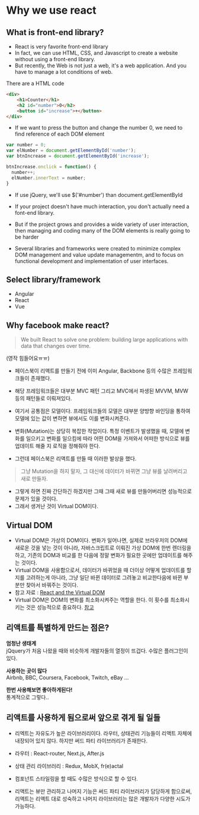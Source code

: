 # Why we use react

## What is front-end library?

- React is very favorite front-end library
- In fact, we can use HTML, CSS, and Javascript to create a website without using a front-end library.
- But recently, the Web is not just a web, it's a web application. And you have to manage a lot conditions of web.

There are a HTML code
```html
<div>
    <h1>Counter</h1>
    <h2 id="number">0</h2>
    <button id="increase">+</button>
</div>
```

- If we want to press the button and change the number 0, we need to find reference of each DOM element

```js
var number = 0;
var elNumber = document.getElementById('number');
var btnIncrease = document.getElementById('increase');

btnIncrease.onclick = function() {
  number++;
  elNumber.innerText = number;
}
```

- If use jQuery, we'll use $('#number') than document.getElementById

- If your project doesn't have much interaction, you don't actually need a font-end library. 
- But if the project grows and provides a wide variety of user interaction, then managing and coding many of the DOM elements is really going to be harder

- Several libraries and frameworks were created to minimize complex DOM management and value update managementm, and to focus on functional development and implementation of user interfaces.

## Select library/framework

- Angular
- React
- Vue

## Why facebook make react?

>We built React to solve one problem: building large applications with data that changes over time.

(영작 힘들어요ㅠㅠ)
- 페이스북이 리액트를 만들기 전에 이미 Angular, Backbone 등의 수많은 프레임워크들이 존재했다.
- 해당 프레임워크들은 대부분 MVC 패턴 그리고 MVC에서 파생된 MVVM, MVW 등의 패턴들로 이뤄져있다.
- 여기서 공통점은 모델이다. 프레임워크들의 모델은 대부분 양방향 바인딩을 통하여 모델에 있는 값이 변하면 뷰에서도 이를 변화시켜준다.
- 변화(Mutation)는 상당히 복잡한 작업이다. 특정 이벤트가 발생했을 때, 모델에 변화를 일으키고 변화를 일으킴에 따라 어떤 DOM을 가져와서 어떠한 방식으로 뷰를 업데이트 해줄 지 로직을 정해줘야 한다.

- 그런데 페이스북은 리액트를 만들 때 이러한 발상을 했다.
>그냥 Mutation을 하지 말자, 그 대신에 데이터가 바뀌면 그냥 뷰를 날려버리고 새로 만들자.

- 그렇게 하면 진짜 간단하긴 하겠지만 그때 그때 새로 뷰를 만들어버리면 성능적으로 문제가 있을 것이다.
- 그래서 생겨난 것이 Virtual DOM이다.

## Virtual DOM

- Virtual DOM은 가상의 DOM이다. 변화가 일어나면, 실제로 브라우저의 DOM에 새로운 것을 넣는 것이 아니라, 자바스크립트로 이뤄진 가상 DOM에 한번 렌더링을 하고, 기존의 DOM과 비교를 한 다음에 정말 변화가 필요한 곳에만 업데이트를 해주는 것이다.
- Virtual DOM을 사용함으로서, 데이터가 바뀌었을 때 더이상 어떻게 업데이트를 할 지를 고려하는게 아니라, 그냥 일단 바뀐 데이터로 그려놓고 비교한다음에 바뀐 부분만 찾아서 바꿔주는 것이다.
- 참고 자료 : [React and the Virtual DOM](https://www.youtube.com/watch?v=muc2ZF0QIO4)
- Virtual DOM은 DOM의 변화를 최소화시켜주는 역할을 한다. 이 횟수를 최소화시키는 것은 성능적으로 중요하다. [참고](https://velopert.com/3236)

## 리액트를 특별하게 만드는 점은?

**엄청난 생태계**  
jQquery가 처음 나왔을 때와 비슷하게 개발자들의 열정이 뜨겁다. 수많은 플러그인이 있다.

**사용하는 곳이 많다**  
Airbnb, BBC, Coursera, Facebook, Twitch, eBay ...  

**한번 사용해보면 좋아하게된다!**  
통계적으로 그렇다..

## 리액트를 사용하게 됨으로써 앞으로 겪게 될 일들

- 리엑트는 자유도가 높은 라이브러리이다. 라우터, 상태관리 기능들이 리액트 자체에 내장되어 있지 않다. 하지만 써드 파티 라이브러리가 존재한다.
- 라우터 : React-router, Next.js, After.js
- 상태 관리 라이브러리 : Redux, MobX, fr(e)actal
- 컴포넌트 스타일링을 할 때도 수많은 방식으로 할 수 있다.

- 리액트는 뷰만 관리하고 나머지 기능은 써드 파티 라이브러리가 담당하게 함으로써, 리액트는 리액트 대로 성숙하고 나머지 라이브러리는 많은 개발자가 다양한 시도가 가능하다.

